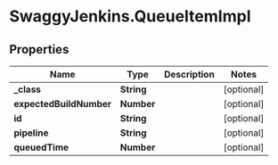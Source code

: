# SwaggyJenkins.QueueItemImpl

## Properties
Name | Type | Description | Notes
------------ | ------------- | ------------- | -------------
**_class** | **String** |  | [optional] 
**expectedBuildNumber** | **Number** |  | [optional] 
**id** | **String** |  | [optional] 
**pipeline** | **String** |  | [optional] 
**queuedTime** | **Number** |  | [optional] 


